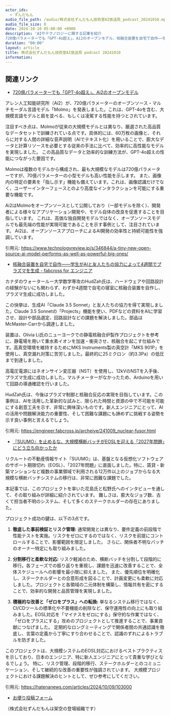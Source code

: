 ```yaml
---
actor_ids:
  - ずんだもん
audio_file_path: /audio/株式会社ずんだもん技術室AI放送局_podcast_20241010.mp3
audio_file_size: 0
date: 2024-10-10 05:00:00 +0900
description: 'AIやテクノロジーに関する記事を紹介  
720億パラメーターでも「GPT-4o超え」、Ai2のオープンモデル、核融合装置を自宅で自作――学生がAIと友人たちの協力によって4週間でプラズマを生成 - fabcross for エンジニア、『SUUMO』を止めるな。大規模横断バッチがEOSLを迎える「2027年問題」にどう立ち向かったか'
duration: "00:00"
layout: article
title: 株式会社ずんだもん技術室AI放送局 podcast 20241010
information: 
---
```


## 関連リンク


- [720億パラメーターでも「GPT-4o超え」、Ai2のオープンモデル](https://www.technologyreview.jp/s/346844/a-tiny-new-open-source-ai-model-performs-as-well-as-powerful-big-ones/)  



アレン人工知能研究所（Ai2）が、720億パラメーターのオープンソース・マルチモーダル言語モデル「Molmo」を発表しました。これは、GPT-4oを含む、大規模言語モデルと肩を並べる、もしくは凌駕する性能を持つとされています。

注目すべき点は、Molmoが従来の大規模モデルとは異なり、厳選された高品質なデータセットで訓練されている点です。具体的には、60万枚の画像と、それらに対する人間の詳細な音声説明（AIでテキスト化）を用いることで、膨大なデータと計算リソースを必要とする従来の手法に比べて、効率的に高性能なモデルを実現しました。  この高品質なデータと効率的な訓練方法が、GPT-4o超えの性能につながった要因です。

Molmoは複数のモデルから構成され、最も大規模なモデルは720億パラメーターですが、70億パラメーターの小型モデルも高い性能を示します。  また、画像内の特定の要素を「指し示す」機能も備えています。これは、画像認識だけでなく、ユーザーインターフェースとのより高度なインタラクションを可能にする重要な機能です。

Ai2はMolmoをオープンソースとして公開しており（一部モデルを除く）、開発者による様々なアプリケーション開発や、モデル自体の改良を促進することを目指しています。  これは、高価な独自開発モデルではなく、オープンソースモデルでも最先端の性能が実現可能であることを示す事例として、注目されています。  Ai2は、オープンソースアプローチによるAI開発の効率性と持続可能性を強調しています。


引用元: https://www.technologyreview.jp/s/346844/a-tiny-new-open-source-ai-model-performs-as-well-as-powerful-big-ones/


- [核融合装置を自宅で自作――学生がAIと友人たちの協力によって4週間でプラズマを生成 - fabcross for エンジニア](https://engineer.fabcross.jp/archeive/241009_nuclear-fusor.html)  



カナダのウォータールー大学数学専攻のHudZah氏は、ハードウェアや回路設計の経験がないにも関わらず、わずか4週間で自宅の寝室に核融合装置を自作し、プラズマ生成に成功しました。

この快挙は、生成AI「Claude 3.5 Sonnet」と友人たちの協力を得て実現しました。Claude 3.5 Sonnetの「Projects」機能を使い、PDFなどの資料をAIに学習させ、設計や部品選定、回路設計などの課題を解決しました。部品はMcMaster-Carrから調達しました。

装置は、Olivia Li氏のニューヨークでの静電核融合炉製作プロジェクトを参考に、静電場を用いて重水素イオンを加速・衝突させ、核融合を起こす仕組みです。高真空環境を維持するためにMKS Instruments製の真空計「MKS 901P」を使用し、真空漏れ対策に苦労しました。最終的に25ミクロン（約3.3Pa）の低圧まで到達しました。

高電圧電源にはネオンサイン変圧器（NST）を使用し、12kVのNSTを入手後、プラズマ生成に成功しました。マルチメーターがなかったため、Arduinoを用いて回路の導通確認を行いました。

HudZah氏は、今後はプラズマ制御と核融合反応の実現を目指しています。この事例は、AIを活用した革新的な試みと、限られた時間と資源の中で不可能を可能にする創意工夫を示す、非常に興味深いものです。新人エンジニアにとって、AIの活用や問題解決能力の重要性、そして困難な課題にも諦めずに挑戦する姿勢を示す良い事例と言えるでしょう。


引用元: https://engineer.fabcross.jp/archeive/241009_nuclear-fusor.html


- [『SUUMO』を止めるな。大規模横断バッチがEOSLを迎える「2027年問題」にどう立ち向かったか](https://hatenanews.com/articles/2024/10/09/103000)  



リクルートの不動産情報サイト『SUUMO』は、基盤となる仮想化ソフトウェアのサポート期限切れ（EOSL）、「2027年問題」に直面しました。特に、賃貸・新築マンションなど複数の事業領域で利用される12万件以上のジョブからなる大規模な横断バッチシステムの移行は、非常に困難な課題でした。

本記事では、このプロジェクトを率いた花島氏と松野氏へのインタビューを通して、その取り組みが詳細に紹介されています。  難しさは、膨大なジョブ数、古くて担当者不明のシステム、そして多くのステークホルダーの存在にありました。

プロジェクト成功の鍵は、以下の3点です。

1. **徹底した事前検証とリスク管理:**  通常開発とは異なり、要件定義の前段階で性能テストを実施。リスクをゼロにするのではなく、リスクを前提にコントロールすることで、影響範囲を限定しました。  さらに、関係者不明なバッチのオーナー特定にも取り組みました。

2. **分割移行と柔軟な対応:**  リスク軽減のため、横断バッチを分割して段階的に移行。各フェーズでの振り返りを重視し、課題を迅速に改善することで、全体スケジュールへの影響を最小限に抑えました。  また、優先順位を明確化し、ステークホルダーとの合意形成を図ることで、計画変更にも柔軟に対応しました。プロジェクトと各領域の二元体制を構築し、情報共有を密にすることで、効率的な開発と品質管理を実現しました。

3. **積極的な改善と「ゼロをプラス」への転換:**  単なるシステム移行ではなく、CI/CDツールの標準化や不要機能の削除など、保守運用性の向上にも取り組みました。EOSL対応を「マイナスをゼロにする」保守的な作業ではなく、「ゼロをプラスにする」攻めのプロジェクトとして推進することで、事業貢献につなげました。  定期的なロングミーティングで関係者間の共通認識を徹底し、言葉の定義から丁寧にすり合わせることで、認識のずれによるトラブルを防ぎました。


このプロジェクトは、大規模システムのEOSL対応におけるベストプラクティスを示しており、日本のエンジニア、特に新人エンジニアにとって貴重な学びとなるでしょう。  特に、リスク管理、段階的移行、ステークホルダーとのコミュニケーション、そして継続的な改善の重要性が強調されています。  大規模プロジェクトにおける課題解決のヒントとして、ぜひ参考にしてください。


引用元: https://hatenanews.com/articles/2024/10/09/103000



- [お便り投稿フォーム](https://forms.gle/ffg4JTfqdiqK62qf9)

（株式会社ずんだもんは架空の登場組織です）
